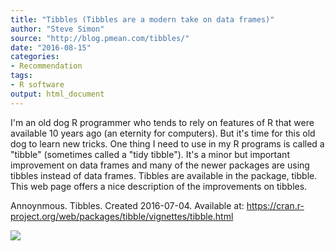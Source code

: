 ```yaml
---
title: "Tibbles (Tibbles are a modern take on data frames)"
author: "Steve Simon"
source: "http://blog.pmean.com/tibbles/"
date: "2016-08-15"
categories:
- Recommendation
tags:
- R software
output: html_document
---
```


I'm an old dog R programmer who tends to rely on features of R that were
available 10 years ago (an eternity for computers). But it's time for
this old dog to learn new tricks. One thing I need to use in my R
programs is called a "tibble" (sometimes called a "tidy tibble"). It's a
minor but important improvement on data frames and many of the newer
packages are using tibbles instead of data frames. Tibbles are available
in the package, tibble. This web page offers a nice description of the
improvements on tibbles.

<!---More--->

Annoynmous. Tibbles. Created 2016-07-04. Available at:
<https://cran.r-project.org/web/packages/tibble/vignettes/tibble.html>

![](http://www.pmean.com/images/images/16/tibbles01.png)




